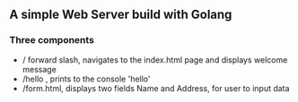 ## A simple Web Server build with Golang

### Three components
*   / forward slash, navigates to the index.html page and displays welcome message
*   /hello , prints to the console 'hello'
*   /form.html, displays two fields Name and Address, for user to input data